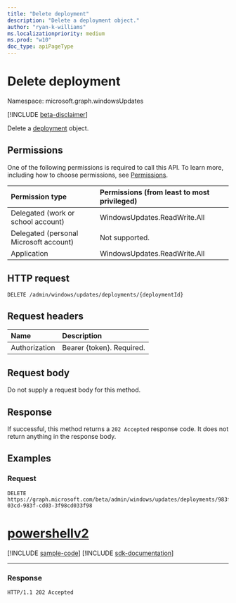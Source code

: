 ```yaml
---
title: "Delete deployment"
description: "Delete a deployment object."
author: "ryan-k-williams"
ms.localizationpriority: medium
ms.prod: "w10"
doc_type: apiPageType
---
```


# Delete deployment
Namespace: microsoft.graph.windowsUpdates

[!INCLUDE [beta-disclaimer](../../includes/beta-disclaimer.md)]

Delete a [deployment](../resources/windowsupdates-deployment.md) object.

## Permissions
One of the following permissions is required to call this API. To learn more, including how to choose permissions, see [Permissions](/graph/permissions-reference).

|Permission type|Permissions (from least to most privileged)|
|:---|:---|
|Delegated (work or school account)|WindowsUpdates.ReadWrite.All|
|Delegated (personal Microsoft account)|Not supported.|
|Application|WindowsUpdates.ReadWrite.All|

## HTTP request

<!-- {
  "blockType": "ignored"
}
-->
``` http
DELETE /admin/windows/updates/deployments/{deploymentId}
```

## Request headers
|Name|Description|
|:---|:---|
|Authorization|Bearer {token}. Required.|

## Request body
Do not supply a request body for this method.

## Response

If successful, this method returns a `202 Accepted` response code. It does not return anything in the response body.

## Examples

### Request

<!-- {
  "blockType": "request",
  "name": "delete_deployment"
}
-->
``` http
DELETE https://graph.microsoft.com/beta/admin/windows/updates/deployments/983f03cd-03cd-983f-cd03-3f98cd033f98
```

# [powershellv2](#tab/powershellv2)
[!INCLUDE [sample-code](../includes/snippets/powershellv2/delete-deployment-powershellv2-snippets.md)]
[!INCLUDE [sdk-documentation](../includes/snippets/snippets-sdk-documentation-link.md)]

---

### Response


<!-- {
  "blockType": "response",
  "truncated": true
}
-->
``` http
HTTP/1.1 202 Accepted
```

